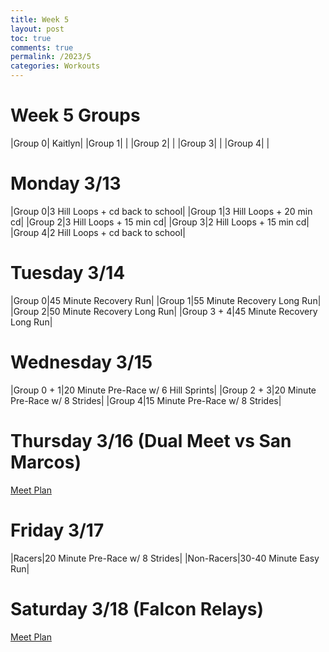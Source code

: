 ```yaml
---
title: Week 5
layout: post
toc: true 
comments: true
permalink: /2023/5
categories: Workouts
---
```



# Week 5 Groups

|Group 0| Kaitlyn|
|Group 1| |
|Group 2| |
|Group 3| |
|Group 4| |

# Monday 3/13 

|Group 0|3 Hill Loops + cd back to school|
|Group 1|3 Hill Loops + 20 min cd|
|Group 2|3 Hill Loops + 15 min cd|
|Group 3|2 Hill Loops + 15 min cd|
|Group 4|2 Hill Loops + cd back to school|

# Tuesday 3/14

|Group 0|45 Minute Recovery Run|
|Group 1|55 Minute Recovery Long Run|
|Group 2|50 Minute Recovery Long Run|
|Group 3 + 4|45 Minute Recovery Long Run|

# Wednesday 3/15

|Group 0 + 1|20 Minute Pre-Race w/ 6 Hill Sprints|
|Group 2 + 3|20 Minute Pre-Race w/ 8 Strides|
|Group 4|15 Minute Pre-Race w/ 8 Strides|

# Thursday 3/16 (Dual Meet vs San Marcos)

[Meet Plan]({{site.baseurl}}/2023/SM)

# Friday 3/17

|Racers|20 Minute Pre-Race w/ 8 Strides|
|Non-Racers|30-40 Minute Easy Run|

# Saturday 3/18 (Falcon Relays)

[Meet Plan]({{site.baseurl}}/2023/FR)